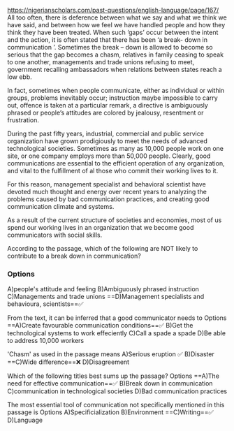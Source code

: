 https://nigerianscholars.com/past-questions/english-language/page/167/
All too often, there is deference between what we say and what we think we have said, and between how we feel we have handled people and how they think they have been treated. When such ‘gaps’ occur between the intent and the action, it is often stated that there has been ‘a break- down in communication ’. Sometimes the break – down is allowed to become so serious that the gap becomes a chasm, relatives in family ceasing to speak to one another, managements and trade unions refusing to meet, government recalling ambassadors when relations between states reach a low ebb.

In fact, sometimes when people communicate, either as individual or within groups, problems inevitably occur; instruction maybe impossible to carry out, offence is taken at a particular remark, a directive is ambiguously phrased or people’s attitudes are colored by jealousy, resentment or frustration.

During the past fifty years, industrial, commercial and public service organization have grown prodigiously to meet the needs of advanced technological societies. Sometimes as many as 10,000 people work on one site, or one company employs more than 50,000 people. Clearly, good communications are essential to the efficient operation of any organization, and vital to the fulfillment of al those who commit their working lives to it.

For this reason, management specialist and behavioral scientist have devoted much thought and energy over recent years to analyzing the problems caused by bad communication practices, and creating good communication climate and systems.

As a result of the current structure of societies and economies, most of us spend our working lives in an organization that we become good communicators with social skills.

According to the passage, which of the following are NOT likely to contribute to a break down in communication?

### Options

A)people's attitude and feeling
B)Ambiguously phrased instruction
C)Managements and trade unions
==D)Management specialists and behavioura, scientists==✅

From the text, it can be inferred that a good communicator needs to
Options
==A)Create favourable communication conditions==✅
B)Get the technological systems to work effeciently
C)Call a spade a spade
D)Be able to address 10,000 workers

'Chasm' as used in the passage means
A)Serious eruption ✅
B)Disaster
==C)Wide difference==❌
D)Disagreement

Which of the following titles best sums up the passage?
Options
==A)The need for effective communication==✅
B)Break down in communication
C)communication in technological societies
D)Bad communication practices

The most essential tool of communication not specifically mentioned in this passage is
Options
A)Specificialization
B)Environment
==C)Writing==✅
D)Language